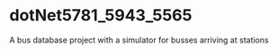 
# dotNet5781_5943_5565
A bus database project with a simulator for busses arriving at stations







